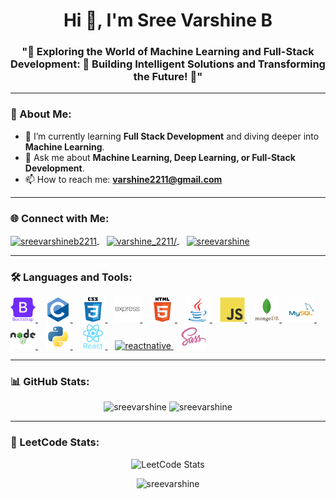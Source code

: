 <h1 align="center">Hi 👋, I'm Sree Varshine B</h1>
<h3 align="center">"🤖 Exploring the World of Machine Learning and Full-Stack Development: 🌟 Building Intelligent Solutions and Transforming the Future! 🚀"</h3>

---

<!-- About Me Section -->
### 🚀 About Me:
- 🌱 I’m currently learning **Full Stack Development** and diving deeper into **Machine Learning**.
- 💬 Ask me about **Machine Learning, Deep Learning, or Full-Stack Development**.
- 📫 How to reach me: **varshine2211@gmail.com**


---

<!-- Connect with Me Section -->
### 🌐 Connect with Me:
<p align="left">
  <a href="https://linkedin.com/in/sreevarshineb2211" target="blank">
    <img align="center" src="https://raw.githubusercontent.com/rahuldkjain/github-profile-readme-generator/master/src/images/icons/Social/linked-in-alt.svg" alt="sreevarshineb2211" height="30" width="40" />
  </a>
  &nbsp;&nbsp;
  <a href="https://www.leetcode.com/varshine_2211/" target="blank">
    <img align="center" src="https://raw.githubusercontent.com/rahuldkjain/github-profile-readme-generator/master/src/images/icons/Social/leet-code.svg" alt="varshine_2211/" height="30" width="40" />
  </a>
  &nbsp;&nbsp;
  <a href="https://github.com/sreevarshine" target="blank">
    <img align="center" src="https://raw.githubusercontent.com/rahuldkjain/github-profile-readme-generator/master/src/images/icons/Social/github.svg" alt="sreevarshine" height="30" width="40" />
  </a>
</p>

---

<!-- Languages and Tools Section -->
### 🛠️ Languages and Tools:
<p align="left">
  <a href="https://getbootstrap.com" target="_blank" rel="noreferrer">
    <img src="https://raw.githubusercontent.com/devicons/devicon/master/icons/bootstrap/bootstrap-plain-wordmark.svg" alt="bootstrap" width="40" height="40"/>
  </a>
  &nbsp;&nbsp;
  <a href="https://www.cprogramming.com/" target="_blank" rel="noreferrer">
    <img src="https://raw.githubusercontent.com/devicons/devicon/master/icons/c/c-original.svg" alt="c" width="40" height="40"/>
  </a>
  &nbsp;&nbsp;
  <a href="https://www.w3schools.com/css/" target="_blank" rel="noreferrer">
    <img src="https://raw.githubusercontent.com/devicons/devicon/master/icons/css3/css3-original-wordmark.svg" alt="css3" width="40" height="40"/>
  </a>
  &nbsp;&nbsp;
  <a href="https://expressjs.com" target="_blank" rel="noreferrer">
    <img src="https://raw.githubusercontent.com/devicons/devicon/master/icons/express/express-original-wordmark.svg" alt="express" width="40" height="40"/>
  </a>
  &nbsp;&nbsp;
  <a href="https://www.w3.org/html/" target="_blank" rel="noreferrer">
    <img src="https://raw.githubusercontent.com/devicons/devicon/master/icons/html5/html5-original-wordmark.svg" alt="html5" width="40" height="40"/>
  </a>
  &nbsp;&nbsp;
  <a href="https://www.java.com" target="_blank" rel="noreferrer">
    <img src="https://raw.githubusercontent.com/devicons/devicon/master/icons/java/java-original.svg" alt="java" width="40" height="40"/>
  </a>
  &nbsp;&nbsp;
  <a href="https://developer.mozilla.org/en-US/docs/Web/JavaScript" target="_blank" rel="noreferrer">
    <img src="https://raw.githubusercontent.com/devicons/devicon/master/icons/javascript/javascript-original.svg" alt="javascript" width="40" height="40"/>
  </a>
  &nbsp;&nbsp;
  <a href="https://www.mongodb.com/" target="_blank" rel="noreferrer">
    <img src="https://raw.githubusercontent.com/devicons/devicon/master/icons/mongodb/mongodb-original-wordmark.svg" alt="mongodb" width="40" height="40"/>
  </a>
  &nbsp;&nbsp;
  <a href="https://www.mysql.com/" target="_blank" rel="noreferrer">
    <img src="https://raw.githubusercontent.com/devicons/devicon/master/icons/mysql/mysql-original-wordmark.svg" alt="mysql" width="40" height="40"/>
  </a>
  &nbsp;&nbsp;
  <a href="https://nodejs.org" target="_blank" rel="noreferrer">
    <img src="https://raw.githubusercontent.com/devicons/devicon/master/icons/nodejs/nodejs-original-wordmark.svg" alt="nodejs" width="40" height="40"/>
  </a>
  &nbsp;&nbsp;
  <a href="https://www.python.org" target="_blank" rel="noreferrer">
    <img src="https://raw.githubusercontent.com/devicons/devicon/master/icons/python/python-original.svg" alt="python" width="40" height="40"/>
  </a>
  &nbsp;&nbsp;
  <a href="https://reactjs.org/" target="_blank" rel="noreferrer">
    <img src="https://raw.githubusercontent.com/devicons/devicon/master/icons/react/react-original-wordmark.svg" alt="react" width="40" height="40"/>
  </a>
  &nbsp;&nbsp;
  <a href="https://reactnative.dev/" target="_blank" rel="noreferrer">
    <img src="https://reactnative.dev/img/header_logo.svg" alt="reactnative" width="40" height="40"/>
  </a>
  &nbsp;&nbsp;
  <a href="https://sass-lang.com" target="_blank" rel="noreferrer">
    <img src="https://raw.githubusercontent.com/devicons/devicon/master/icons/sass/sass-original.svg" alt="sass" width="40" height="40"/>
  </a>
</p>

---

<!-- GitHub Stats Section -->
### 📊 GitHub Stats:
<p align="center">
  <img src="https://github-readme-stats.vercel.app/api?username=sreevarshine&show_icons=true&theme=dark&hide_border=true" alt="sreevarshine" />
  
  <img src="https://github-readme-stats.vercel.app/api/top-langs/?username=sreevarshine&layout=compact&theme=dark&hide_border=true" alt="sreevarshine" />
</p>

---

<!-- LeetCode Stats Section -->
### 🎯 LeetCode Stats:
<p align="center">
  <img src="https://leetcard.jacoblin.cool/varshine_2211?theme=dark&font=Montserrat&ext=heatmap" alt="LeetCode Stats" />
</p>


<!-- Footer -->
<p align="center"> 
  <img src="https://komarev.com/ghpvc/?username=sreevarshine&label=Profile%20views&color=0e75b6&style=flat" alt="sreevarshine" /> 
</p>
